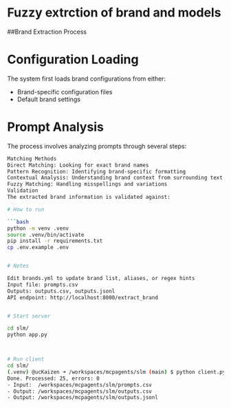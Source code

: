 # Fuzzy extrction of brand and models

##Brand Extraction Process
# Configuration Loading
The system first loads brand configurations from either:
* Brand-specific configuration files
* Default brand settings
# Prompt Analysis
The process involves analyzing prompts through several steps:

```bash
Matching Methods
Direct Matching: Looking for exact brand names
Pattern Recognition: Identifying brand-specific formatting
Contextual Analysis: Understanding brand context from surrounding text
Fuzzy Matching: Handling misspellings and variations
Validation
The extracted brand information is validated against:

# How to run

```bash
python -m venv .venv
source .venv/bin/activate
pip install -r requirements.txt
cp .env.example .env


# Notes

Edit brands.yml to update brand list, aliases, or regex hints
Input file: prompts.csv
Outputs: outputs.csv, outputs.jsonl
API endpoint: http://localhost:8000/extract_brand


# Start server

cd slm/
python app.py



# Run client
cd slm/
(.venv) @ucKaizen ➜ /workspaces/mcpagents/slm (main) $ python client.py 
Done. Processed: 25, errors: 0
- Input:  /workspaces/mcpagents/slm/prompts.csv
- Output: /workspaces/mcpagents/slm/outputs.csv
- Output: /workspaces/mcpagents/slm/outputs.jsonl